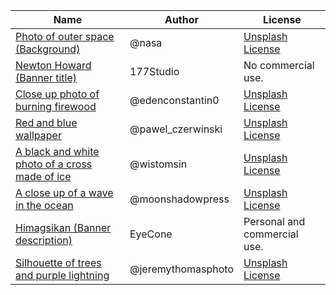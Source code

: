 [newton-howard]: https://www.dafont.com/newton-howard.font
[himagsikan]: https://www.dafont.com/himagsikan.font
[unsplash-license]: https://unsplash.com/license
[6lQDFGOB1iw]: https://unsplash.com/photos/6lQDFGOB1iw
[jh2KTqHLMjE]: https://unsplash.com/photos/jh2KTqHLMjE
[OwOyvyqT1vg]: https://unsplash.com/photos/OwOyvyqT1vg
[dkv2CXSoVfs]: https://unsplash.com/photos/dkv2CXSoVfs
[57nMMJhh3ig]: https://unsplash.com/photos/57nMMJhh3ig
[Q1p7bh3SHj8]: https://unsplash.com/photos/Q1p7bh3SHj8

  | Name | Author | License |
  |-|-|-|
  | [Photo of outer space (Background)][Q1p7bh3SHj8] | @nasa | [Unsplash License][unsplash-license] |
  | [Newton Howard (Banner title)][newton-howard] | 177Studio | No commercial use. |
  | [Close up photo of burning firewood][57nMMJhh3ig] | @edenconstantin0 | [Unsplash License][unsplash-license] |
  | [Red and blue wallpaper][6lQDFGOB1iw] | @pawel_czerwinski | [Unsplash License][unsplash-license] |
  | [A black and white photo of a cross made of ice][dkv2CXSoVfs] | @wistomsin | [Unsplash License][unsplash-license] |
  | [A close up of a wave in the ocean][OwOyvyqT1vg] | @moonshadowpress | [Unsplash License][unsplash-license] |
  | [Himagsikan (Banner description)][himagsikan] | EyeCone | Personal and commercial use. |
  | [Silhouette of trees and purple lightning][jh2KTqHLMjE] | @jeremythomasphoto | [Unsplash License][unsplash-license] |
